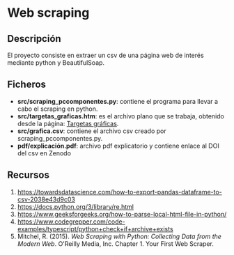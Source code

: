 # Web scraping

## Descripción

El proyecto consiste en extraer un csv de una página web de interés mediante python y BeautifulSoap.

## Ficheros

* **src/scraping_pccomponentes.py**: contiene el programa para llevar a cabo el scraping en python.
* **src/targetas_graficas.htm**: es el archivo plano que se trabaja, obtenido desde la página: [Targetas gráficas](https://www.pccomponentes.com/tarjetas-graficas).
* **src/grafica.csv**: contiene el archivo csv creado por scraping_pccomponentes.py.
* **pdf/explicación.pdf**: archivo pdf explicatorio y contiene enlace al DOI del csv en Zenodo

## Recursos
1. https://towardsdatascience.com/how-to-export-pandas-dataframe-to-csv-2038e43d9c03
2. https://docs.python.org/3/library/re.html
3. https://www.geeksforgeeks.org/how-to-parse-local-html-file-in-python/
4. https://www.codegrepper.com/code-examples/typescript/python+check+if+archive+exists
5. Mitchel, R. (2015). _Web Scraping with Python: Collecting Data from the Modern Web_. O'Reilly Media, Inc. Chapter 1. Your First Web Scraper.
